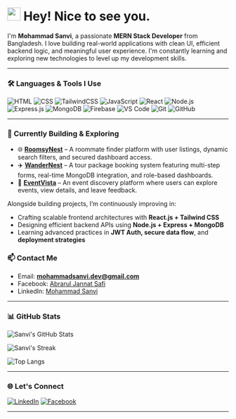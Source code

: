 <h1><img src="https://emojis.slackmojis.com/emojis/images/1531849430/4246/blob-sunglasses.gif?1531849430" width="30"/> Hey! Nice to see you.</h1>

I'm **Mohammad Sanvi**, a passionate **MERN Stack Developer** from Bangladesh. I love building real-world applications with clean UI, efficient backend logic, and meaningful user experience. I'm constantly learning and exploring new technologies to level up my development skills.

---

### 🛠️ Languages & Tools I Use
![HTML](https://img.shields.io/badge/HTML5-E34F26?style=flat-square&logo=html5&logoColor=white)
![CSS](https://img.shields.io/badge/CSS3-1572B6?style=flat-square&logo=css3&logoColor=white)
![TailwindCSS](https://img.shields.io/badge/Tailwind_CSS-38B2AC?style=flat-square&logo=tailwind-css&logoColor=white)
![JavaScript](https://img.shields.io/badge/JavaScript-F7DF1E?style=flat-square&logo=javascript&logoColor=black)
![React](https://img.shields.io/badge/React-0081CB?style=flat-square&logo=react&logoColor=61DAFB)
![Node.js](https://img.shields.io/badge/Node.js-43853D?style=flat-square&logo=node.js&logoColor=white)
![Express.js](https://img.shields.io/badge/Express.js-000000?style=flat-square&logo=express&logoColor=white)
![MongoDB](https://img.shields.io/badge/MongoDB-4EA94B?style=flat-square&logo=mongodb&logoColor=white)
![Firebase](https://img.shields.io/badge/Firebase-FFCA28?style=flat-square&logo=firebase&logoColor=black)
![VS Code](https://img.shields.io/badge/VS%20Code-007ACC?style=flat-square&logo=visual-studio-code&logoColor=white)
![Git](https://img.shields.io/badge/Git-F05032?style=flat-square&logo=git&logoColor=white)
![GitHub](https://img.shields.io/badge/GitHub-181717?style=flat-square&logo=github&logoColor=white)

---

### 🚀 Currently Building & Exploring

- 🌐 [**RoomsyNest**](https://roomsy-nest.web.app/) – A roommate finder platform with user listings, dynamic search filters, and secured dashboard access.
- ✈️ [**WanderNest**](https://wandernest-63f5d.web.app/) – A tour package booking system featuring multi-step forms, real-time MongoDB integration, and role-based dashboards.
- 🎉 [**EventVista**](https://event-vista-431a6.web.app/) – An event discovery platform where users can explore events, view details, and leave feedback.
  
Alongside building projects, I’m continuously improving in:
- Crafting scalable frontend architectures with **React.js + Tailwind CSS**
- Designing efficient backend APIs using **Node.js + Express + MongoDB**
- Learning advanced practices in **JWT Auth, secure data flow**, and **deployment strategies**


### 📫 Contact Me
- Email: **mohammadsanvi.dev@gmail.com**
- Facebook: [Abrarul Jannat Safi](https://www.facebook.com/abraruljannatsafi)
- LinkedIn: [Mohammad Sanvi](https://www.linkedin.com/in/mohammad-sanvi-2b7569371/)

---

### 📊 GitHub Stats

![Sanvi's GitHub Stats](https://github-readme-stats.vercel.app/api?username=mohammadsanvi&theme=radical&show_icons=true&hide_border=true)

![Sanvi's Streak](https://github-readme-streak-stats.herokuapp.com/?user=mohammadsanvi&theme=radical&hide_border=true)

![Top Langs](https://github-readme-stats.vercel.app/api/top-langs/?username=mohammadsanvi&layout=compact&theme=radical&hide_border=true)

---

### 🌐 Let's Connect

[![LinkedIn](https://img.shields.io/badge/LinkedIn-0077B5?style=flat-square&logo=linkedin&logoColor=white)](https://www.linkedin.com/in/mohammad-sanvi-2b7569371/)
[![Facebook](https://img.shields.io/badge/Facebook-1877F2?style=flat-square&logo=facebook&logoColor=white)](https://www.facebook.com/abraruljannatsafi)

---
